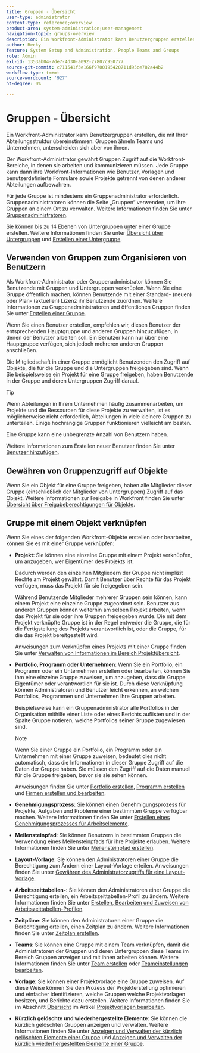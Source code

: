 ```yaml
---
title: Gruppen - Übersicht
user-type: administrator
content-type: reference;overview
product-area: system-administration;user-management
navigation-topic: groups-overview
description: Ein Workfront-Administrator kann Benutzergruppen erstellen, die mit Ihrer Abteilungsstruktur übereinstimmen. Gruppen ähneln Teams und Unternehmen, unterscheiden sich aber von ihnen.
author: Becky
feature: System Setup and Administration, People Teams and Groups
role: Admin
exl-id: 1353ab04-7de7-4d30-a092-27807c950777
source-git-commit: c711541f3e166f9700195420711d95ce782a44b2
workflow-type: tm+mt
source-wordcount: '927'
ht-degree: 0%

---
```


# Gruppen - Übersicht

<!-- Audited: 01/2024 -->

Ein Workfront-Administrator kann Benutzergruppen erstellen, die mit Ihrer Abteilungsstruktur übereinstimmen. Gruppen ähneln Teams und Unternehmen, unterscheiden sich aber von ihnen.

Der Workfront-Administrator gewährt Gruppen Zugriff auf die Workfront-Bereiche, in denen sie arbeiten und kommunizieren müssen. Jede Gruppe kann dann ihre Workfront-Informationen wie Benutzer, Vorlagen und benutzerdefinierte Formulare sowie Projekte getrennt von denen anderer Abteilungen aufbewahren.

Für jede Gruppe ist mindestens ein Gruppenadministrator erforderlich. Gruppenadministratoren können die Seite „Gruppen“ verwenden, um ihre Gruppen an einem Ort zu verwalten. Weitere Informationen finden Sie unter [Gruppenadministratoren](../../../administration-and-setup/manage-groups/group-roles/group-administrators.md).

Sie können bis zu 14 Ebenen von Untergruppen unter einer Gruppe erstellen. Weitere Informationen finden Sie unter [Übersicht über Untergruppen](../../../administration-and-setup/manage-groups/groups-overview/subgroups.md) und [Erstellen einer Untergruppe](../../../administration-and-setup/manage-groups/create-and-manage-subgroups/create-a-subgroup.md).

## Verwenden von Gruppen zum Organisieren von Benutzern

Als Workfront-Administrator oder Gruppenadministrator können Sie Benutzende mit Gruppen und Untergruppen verknüpfen. Wenn Sie eine Gruppe öffentlich machen, können Benutzende mit einer Standard- (neuen) oder Plan- (aktuellen) Lizenz ihr Benutzende zuordnen. Weitere Informationen zu Gruppenadministratoren und öffentlichen Gruppen finden Sie unter [Erstellen einer Gruppe](../../../administration-and-setup/manage-groups/create-and-manage-groups/create-a-group.md).

Wenn Sie einen Benutzer erstellen, empfehlen wir, diesen Benutzer der entsprechenden Hauptgruppe und anderen Gruppen hinzuzufügen, in denen der Benutzer arbeiten soll. Ein Benutzer kann nur über eine Hauptgruppe verfügen, sich jedoch mehreren anderen Gruppen anschließen.

Die Mitgliedschaft in einer Gruppe ermöglicht Benutzenden den Zugriff auf Objekte, die für die Gruppe und die Untergruppen freigegeben sind. Wenn Sie beispielsweise ein Projekt für eine Gruppe freigeben, haben Benutzende in der Gruppe und deren Untergruppen Zugriff darauf.

>[!TIP]
>
>Wenn Abteilungen in Ihrem Unternehmen häufig zusammenarbeiten, um Projekte und die Ressourcen für diese Projekte zu verwalten, ist es möglicherweise nicht erforderlich, Abteilungen in viele kleinere Gruppen zu unterteilen. Einige hochrangige Gruppen funktionieren vielleicht am besten.

Eine Gruppe kann eine unbegrenzte Anzahl von Benutzern haben.

Weitere Informationen zum Erstellen neuer Benutzer finden Sie unter [Benutzer hinzufügen](../../../administration-and-setup/add-users/add-users.md).

## Gewähren von Gruppenzugriff auf Objekte

Wenn Sie ein Objekt für eine Gruppe freigeben, haben alle Mitglieder dieser Gruppe (einschließlich der Mitglieder von Untergruppen) Zugriff auf das Objekt. Weitere Informationen zur Freigabe in Workfront finden Sie unter [Übersicht über Freigabeberechtigungen für Objekte](../../../workfront-basics/grant-and-request-access-to-objects/sharing-permissions-on-objects-overview.md).

## Gruppe mit einem Objekt verknüpfen

Wenn Sie eines der folgenden Workfront-Objekte erstellen oder bearbeiten, können Sie es mit einer Gruppe verknüpfen:

* **Projekt**: Sie können eine einzelne Gruppe mit einem Projekt verknüpfen, um anzugeben, wer Eigentümer des Projekts ist.

  Dadurch werden den einzelnen Mitgliedern der Gruppe nicht implizit Rechte am Projekt gewährt. Damit Benutzer über Rechte für das Projekt verfügen, muss das Projekt für sie freigegeben sein.

  Während Benutzende Mitglieder mehrerer Gruppen sein können, kann einem Projekt eine einzelne Gruppe zugeordnet sein. Benutzer aus anderen Gruppen können weiterhin am selben Projekt arbeiten, wenn das Projekt für sie oder ihre Gruppen freigegeben wurde. Die mit dem Projekt verknüpfte Gruppe ist in der Regel entweder die Gruppe, die für die Fertigstellung des Projekts verantwortlich ist, oder die Gruppe, für die das Projekt bereitgestellt wird.

  Anweisungen zum Verknüpfen eines Projekts mit einer Gruppe finden Sie unter [Verwalten von Informationen im Bereich Projektübersicht](../../../manage-work/projects/manage-projects/understand-project-overview-area.md).

* **Portfolio, Programm oder Unternehmen**: Wenn Sie ein Portfolio, ein Programm oder ein Unternehmen erstellen oder bearbeiten, können Sie ihm eine einzelne Gruppe zuweisen, um anzugeben, dass die Gruppe Eigentümer oder verantwortlich für sie ist. Durch diese Verknüpfung können Administratoren und Benutzer leicht erkennen, an welchen Portfolios, Programmen und Unternehmen ihre Gruppen arbeiten.

  Beispielsweise kann ein Gruppenadministrator alle Portfolios in der Organisation mithilfe einer Liste oder eines Berichts auflisten und in der Spalte Gruppe notieren, welche Portfolios seiner Gruppe zugewiesen sind.

  >[!NOTE]
  >
  >Wenn Sie einer Gruppe ein Portfolio, ein Programm oder ein Unternehmen mit einer Gruppe zuweisen, bedeutet dies nicht automatisch, dass die Informationen in dieser Gruppe Zugriff auf die Daten der Gruppe haben. Sie müssen den Zugriff auf die Daten manuell für die Gruppe freigeben, bevor sie sie sehen können.

  Anweisungen finden Sie unter [Portfolio erstellen](../../../manage-work/portfolios/create-and-manage-portfolios/create-portfolios.md), [Programm erstellen](../../../manage-work/portfolios/create-and-manage-programs/create-program.md) und [Firmen erstellen und bearbeiten](../../../administration-and-setup/set-up-workfront/organizational-setup/create-and-edit-companies.md).

* **Genehmigungsprozess**: Sie können einen Genehmigungsprozess für Projekte, Aufgaben und Probleme einer bestimmten Gruppe verfügbar machen. Weitere Informationen finden Sie unter [Erstellen eines Genehmigungsprozesses für Arbeitselemente](../../../administration-and-setup/customize-workfront/configure-approval-milestone-processes/create-approval-processes.md).
* **Meilensteinpfad**: Sie können Benutzern in bestimmten Gruppen die Verwendung eines Meilensteinpfads für ihre Projekte erlauben. Weitere Informationen finden Sie unter [Meilensteinpfad erstellen](../../../administration-and-setup/customize-workfront/configure-approval-milestone-processes/create-milestone-path.md).
* **Layout-Vorlage**: Sie können den Administratoren einer Gruppe die Berechtigung zum Ändern einer Layout-Vorlage erteilen. Anweisungen finden Sie unter [Gewähren des Administratorzugriffs für eine Layout-Vorlage](../../../administration-and-setup/customize-workfront/use-layout-templates/grant-admin-access-layout-template.md).

* **Arbeitszeittabellen-**: Sie können den Administratoren einer Gruppe die Berechtigung erteilen, ein Arbeitszeittabellen-Profil zu ändern. Weitere Informationen finden Sie unter [Erstellen, Bearbeiten und Zuweisen von Arbeitszeittabellen-Profilen](../../../timesheets/create-and-manage-timesheets/create-timesheet-profiles.md).

* **Zeitpläne**: Sie können den Administratoren einer Gruppe die Berechtigung erteilen, einen Zeitplan zu ändern. Weitere Informationen finden Sie unter [Zeitplan erstellen](../../../administration-and-setup/set-up-workfront/configure-timesheets-schedules/create-schedules.md).
* **Teams**: Sie können eine Gruppe mit einem Team verknüpfen, damit die Administratoren der Gruppen und deren Untergruppen diese Teams im Bereich Gruppen anzeigen und mit ihnen arbeiten können. Weitere Informationen finden Sie unter [Team erstellen](../../../people-teams-and-groups/create-and-manage-teams/create-a-team.md) oder [Teameinstellungen bearbeiten](../../../people-teams-and-groups/create-and-manage-teams/edit-team-settings.md).
* **Vorlage**: Sie können einer Projektvorlage eine Gruppe zuweisen. Auf diese Weise können Sie den Prozess der Projekterstellung optimieren und einfacher identifizieren, welche Gruppen welche Projektvorlagen besitzen, und Berichte dazu erstellen. Weitere Informationen finden Sie im Abschnitt [Übersicht](../../../manage-work/projects/create-and-manage-templates/edit-templates.md#overview) im Artikel [Projektvorlagen bearbeiten](../../../manage-work/projects/create-and-manage-templates/edit-templates.md).

* **Kürzlich gelöschte und wiederhergestellte Elemente**: Sie können die kürzlich gelöschten Gruppen anzeigen und verwalten. Weitere Informationen finden Sie unter [Anzeigen und Verwalten der kürzlich gelöschten Elemente einer Gruppe](../../../administration-and-setup/manage-groups/work-with-group-objects/view-manage-groups-recently-deleted-objects.md) und [Anzeigen und Verwalten der kürzlich wiederhergestellten Elemente einer Gruppe](../../../administration-and-setup/manage-groups/work-with-group-objects/view-manage-groups-recently-restored-objects.md).
